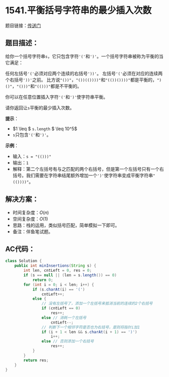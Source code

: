 # 1541.平衡括号字符串的最少插入次数
题目链接：[传送门](https://leetcode-cn.com/problems/minimum-insertions-to-balance-a-parentheses-string/)

## 题目描述：
给你一个括号字符串`s`，它只包含字符`'('`和`')'`。一个括号字符串被称为平衡的当它满足：

任何左括号`'('`必须对应两个连续的右括号`'))'`。
左括号`'('`必须在对应的连续两个右括号`'))'`之前。
比方说`"())"`，`"())(())))"`和`"(())())))"`都是平衡的，`")()"`，`"()))"`和`"(()))"`都是不平衡的。

你可以在任意位置插入字符`'('`和`')'`使字符串平衡。

请你返回让`s`平衡的最少插入次数。

**提示**：

- $1 \leq $ `s.length` $ \leq 10^5$
- `s`只包含`'('`和`')'`。

**示例**：

- 输入：`s = "(()))"`
- 输出：`1`
- 解释：第二个左括号有与之匹配的两个右括号，但是第一个左括号只有一个右括号。我们需要在字符串结尾额外增加一个`')'`使字符串变成平衡字符串`"(())))"`。

## 解决方案：
- 时间复杂度：$O(n)$
- 空间复杂度：$O(1)$
- 思路：栈的运用，类似括号匹配，简单模拟一下即可。
- 备注：伴鱼笔试题。

## AC代码：
```java
class Solution {
	public int minInsertions(String s) {
		int len, cntLeft = 0, res = 0;
		if (s == null || (len = s.length()) == 0)
			return 0;
		for (int i = 0; i < len; i++) {
			if (s.charAt(i) == '(')
				cntLeft++;
			else {
				// 没有左括号了，添加一个左括号来抵消当前的连续的2个右括号
				if (cntLeft == 0)
					res++;
				else // 消耗一个左括号
					cntLeft--;
				// 判断下一个相邻字符是否也为右括号，是则将指针i加1
				if (i + 1 < len && s.charAt(i + 1) == ')')
					i++;
				else // 否则添加一个右括号
					res++;
			}
		}
		return res;
	}
}
```